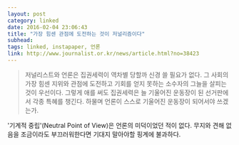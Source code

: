 ```yaml
---
layout: post
category: linked
date: 2016-02-04 23:06:43
title: "가장 힘센 관점에 도전하는 것이 저널리즘이다"
subhead: 
tags: linked, instapaper, 언론
link: http://www.journalist.or.kr/news/article.html?no=38423
---
```



> 저널리스트와 언론은 집권세력이 역차별 당할까 신경 쓸 필요가 없다. 그 사회의 가장 힘센 지위와 관점에 도전하고 기회를 얻지 못하는 소수자의 그늘을 살피는 것이 우선이다. 그렇게 애를 써도 집권세력은 늘 기울어진 운동장이 된 선거판에서 각종 특혜를 챙긴다. 하물며 언론이 스스로 기울어진 운동장이 되어서야 쓰겠는가.

'기계적 중립'(Neutral Point of View)은 언론의 미덕이었던 적이 없다. 무지와 견해 없음을 조금이라도 부끄러워한다면 기대지 말아야할 핑계에 불과하다.
